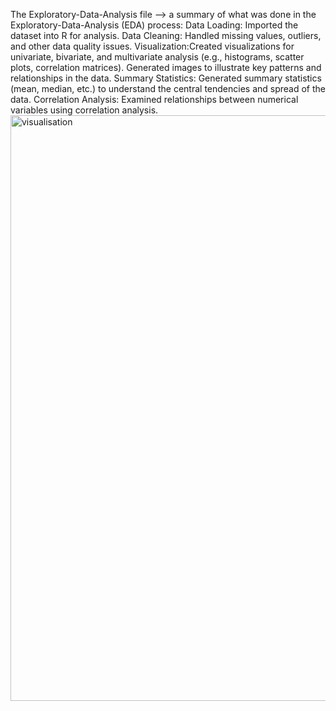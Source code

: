The Exploratory-Data-Analysis file -->
a summary of what was done in the Exploratory-Data-Analysis (EDA) process:
Data Loading: Imported the dataset into R for analysis.
Data Cleaning: Handled missing values, outliers, and other data quality issues.
Visualization:Created visualizations for univariate, bivariate, and multivariate analysis (e.g., histograms, scatter plots, correlation matrices).
Generated images to illustrate key patterns and relationships in the data.
Summary Statistics: Generated summary statistics (mean, median, etc.) to understand the central tendencies and spread of the data.
Correlation Analysis: Examined relationships between numerical variables using correlation analysis.
<img width="937" alt="visualisation" src="https://github.com/user-attachments/assets/48ec46bb-3e47-4938-bb5a-2b71b75f9d77" />
